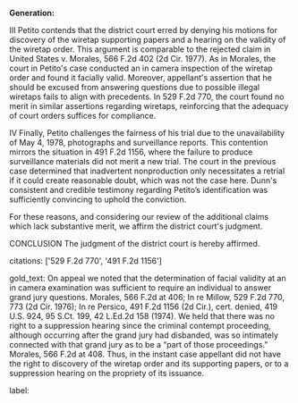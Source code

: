 **Generation:**

III
Petito contends that the district court erred by denying his motions for discovery of the wiretap supporting papers and a hearing on the validity of the wiretap order. This argument is comparable to the rejected claim in United States v. Morales, 566 F.2d 402 (2d Cir. 1977). As in Morales, the court in Petito's case conducted an in camera inspection of the wiretap order and found it facially valid. Moreover, appellant's assertion that he should be excused from answering questions due to possible illegal wiretaps fails to align with precedents. In 529 F.2d 770, the court found no merit in similar assertions regarding wiretaps, reinforcing that the adequacy of court orders suffices for compliance.

IV
Finally, Petito challenges the fairness of his trial due to the unavailability of May 4, 1978, photographs and surveillance reports. This contention mirrors the situation in 491 F.2d 1156, where the failure to produce surveillance materials did not merit a new trial. The court in the previous case determined that inadvertent nonproduction only necessitates a retrial if it could create reasonable doubt, which was not the case here. Dunn's consistent and credible testimony regarding Petito’s identification was sufficiently convincing to uphold the conviction.

For these reasons, and considering our review of the additional claims which lack substantive merit, we affirm the district court's judgment.

CONCLUSION
The judgment of the district court is hereby affirmed.

citations: ['529 F.2d 770', '491 F.2d 1156']

gold_text: On appeal we noted that the determination of facial validity at an in camera examination was sufficient to require an individual to answer grand jury questions. Morales, 566 F.2d at 406; In re Millow, 529 F.2d 770, 773 (2d Cir. 1976); In re Persico, 491 F.2d 1156 (2d Cir.), cert. denied, 419 U.S. 924, 95 S.Ct. 199, 42 L.Ed.2d 158 (1974). We held that there was no right to a suppression hearing since the criminal contempt proceeding, although occurring after the grand jury had disbanded, was so intimately connected with that grand jury as to be a “part of those proceedings.” Morales, 566 F.2d at 408. Thus, in the instant case appellant did not have the right to discovery of the wiretap order and its supporting papers, or to a suppression hearing on the propriety of its issuance.

label: 